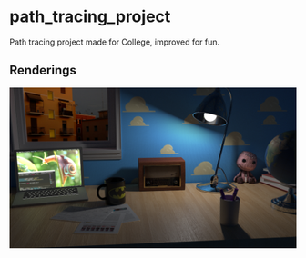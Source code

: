 # path_tracing_project
Path tracing project made for College, improved for fun.

## Renderings ##

![My desk](https://github.com/giacomonazzaro/path_tracing_project/blob/master/renderings/desk.png?raw=true)
